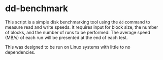 # dd-benchmark

This script is a simple disk benchmarking tool using the `dd` command to measure read and write speeds. It requires input for block size, the number of blocks, and the number of runs to be performed. The average speed (MB/s) of each run will be presented at the end of each test. 

This was designed to be run on Linux systems with little to no dependencies. 
